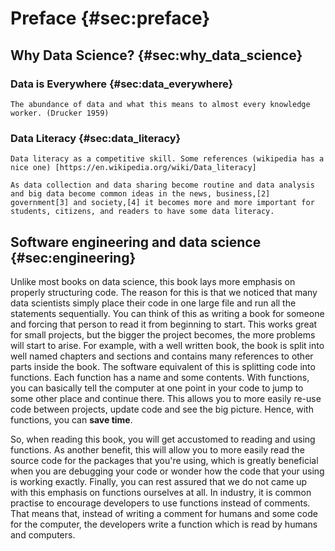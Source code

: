 # Preface {#sec:preface}


## Why Data Science? {#sec:why_data_science}

### Data is Everywhere {#sec:data_everywhere}

```{=comment}
The abundance of data and what this means to almost every knowledge worker. (Drucker 1959)
```

### Data Literacy {#sec:data_literacy}

```{=comment}
Data literacy as a competitive skill. Some references (wikipedia has a nice one) [https://en.wikipedia.org/wiki/Data_literacy]

As data collection and data sharing become routine and data analysis and big data become common ideas in the news, business,[2] government[3] and society,[4] it becomes more and more important for students, citizens, and readers to have some data literacy.
```

## Software engineering and data science {#sec:engineering}

Unlike most books on data science, this book lays more emphasis on properly structuring code.
The reason for this is that we noticed that many data scientists simply place their code in one large file and run all the statements sequentially.
You can think of this as writing a book for someone and forcing that person to read it from beginning to start.
This works great for small projects, but the bigger the project becomes, the more problems will start to arise.
For example, with a well written book, the book is split into well named chapters and sections and contains many references to other parts inside the book.
The software equivalent of this is splitting code into functions.
Each function has a name and some contents.
With functions, you can basically tell the computer at one point in your code to jump to some other place and continue there.
This allows you to more easily re-use code between projects, update code and see the big picture.
Hence, with functions, you can **save time**.

So, when reading this book, you will get accustomed to reading and using functions.
As another benefit, this will allow you to more easily read the source code for the packages that you're using, which is greatly beneficial when you are debugging your code or wonder how the code that your using is working exactly.
Finally, you can rest assured that we do not came up with this emphasis on functions ourselves at all.
In industry, it is common practise to encourage developers to use functions instead of comments.
That means that, instead of writing a comment for humans and some code for the computer, the developers write a function which is read by humans and computers.
